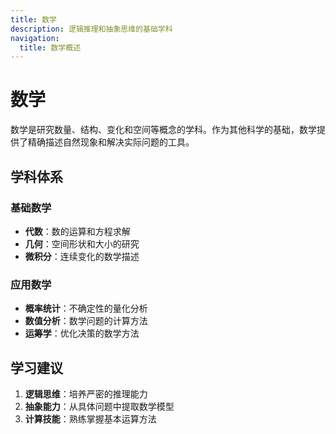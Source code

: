 ```yaml
---
title: 数学
description: 逻辑推理和抽象思维的基础学科
navigation:
  title: 数学概述
---
```


# 数学

数学是研究数量、结构、变化和空间等概念的学科。作为其他科学的基础，数学提供了精确描述自然现象和解决实际问题的工具。

## 学科体系

### 基础数学
- **代数**：数的运算和方程求解
- **几何**：空间形状和大小的研究
- **微积分**：连续变化的数学描述

### 应用数学
- **概率统计**：不确定性的量化分析
- **数值分析**：数学问题的计算方法
- **运筹学**：优化决策的数学方法

## 学习建议
1. **逻辑思维**：培养严密的推理能力
2. **抽象能力**：从具体问题中提取数学模型
3. **计算技能**：熟练掌握基本运算方法
